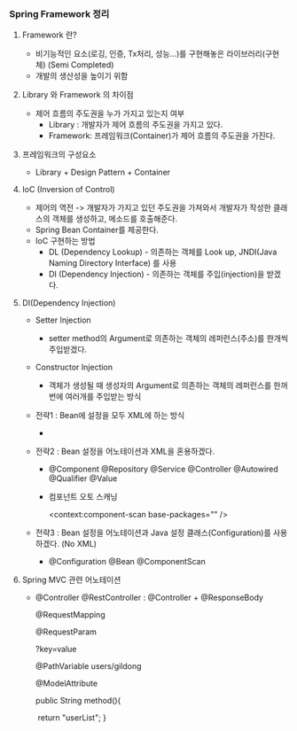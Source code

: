 ### Spring Framework 정리

1. Framework 란?

   * 비기능적인 요소(로깅, 인증, Tx처리, 성능...)를 구현해놓은 라이브러리(구현체)
     (Semi Completed)
   * 개발의 생산성을 높이기 위함

2. Library 와 Framework 의 차이점

   * 제어 흐름의 주도권을 누가 가지고 있는지 여부
     * Library : 개발자가 제어 흐름의 주도권을 가지고 있다.
     * Framework: 프레임워크(Container)가 제어 흐름의 주도권을 가진다.

3. 프레임워크의 구성요소

   * Library + Design Pattern + Container

4. IoC (Inversion of Control)

   * 제어의 역전 -> 개발자가 가지고 있던 주도권을 가져와서 개발자가 작성한 클래스의 객체를 생성하고,
     메소드를 호출해준다.
   * Spring Bean Container를 제공한다.
   * IoC 구현하는 방법
     * DL (Dependency Lookup) - 의존하는 객체를 Look up, 
       																				JNDI(Java Naming Directory Interface) 를 사용
     * DI  (Dependency Injection) - 의존하는 객체를 주입(injection)을 받겠다.

5. DI(Dependency Injection)

   * Setter Injection

     * setter method의 Argument로 의존하는 객체의 레퍼런스(주소)를 한개씩 주입받겠다.

   * Constructor Injection

     * 객체가 생성될 때 생성자의 Argument로 의존하는 객체의 레퍼런스를 한꺼번에 여러개를 주입받는 방식

   * 전략1 : Bean에 설정을 모두 XML에 하는 방식

     * <bean> <property> <constructor-arg>

   * 전략2 : Bean 설정을 어노테이션과 XML을 혼용하겠다.

     * @Component @Repository @Service @Controller
       @Autowired @Qualifier @Value

     * 컴포넌트 오토 스캐닝

       <context:component-scan base-packages="" />

   * 전략3 : Bean 설정을 어노테이션과 Java 설정 클래스(Configuration)를 사용하겠다. (No XML)

     * @Configuration @Bean @ComponentScan

6. Spring MVC 관련 어노테이션

   * @Controller 
     @RestController : @Controller + @ResponseBody

     @RequestMapping

     @RequestParam

     ?key=value

     @PathVariable
     users/gildong

     @ModelAttribute

     

     public String method(){

     ​	return "userList";
     }

